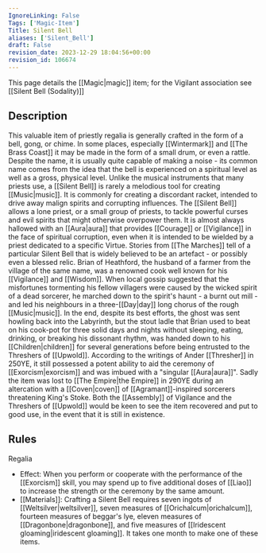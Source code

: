 ```yaml
---
IgnoreLinking: False
Tags: ['Magic-Item']
Title: Silent Bell
aliases: ['Silent_Bell']
draft: False
revision_date: 2023-12-29 18:04:56+00:00
revision_id: 106674
---
```


This page details the [[Magic|magic]] item; for the Vigilant association see [[Silent Bell (Sodality)]]
## Description
This valuable item of priestly regalia is generally crafted in the form of a bell, gong, or chime. In some places, especially [[Wintermark]] and [[The Brass Coast]] it may be made in the form of a small drum, or even a rattle. Despite the name, it is usually quite capable of making a noise - its common name comes from the idea that the bell is experienced on a spiritual level as well as a gross, physical level. Unlike the musical instruments that many priests use, a [[Silent Bell]] is rarely a melodious tool for creating [[Music|music]]. It is commonly for creating a discordant racket, intended to drive away malign spirits and corrupting influences.
The [[Silent Bell]] allows a lone priest, or a small group of priests, to tackle powerful curses and evil spirits that might otherwise overpower them. It is almost always hallowed with an [[Aura|aura]] that provides [[Courage]] or [[Vigilance]] in the face of spiritual corruption, even when it is intended to be wielded by a priest dedicated to a specific Virtue.
Stories from [[The Marches]] tell of a particular Silent Bell that is widely believed to be an artefact - or possibly even a blessed relic. Brian of Heathford, the husband of a farmer from the village of the same name, was a renowned cook well known for his [[Vigilance]] and [[Wisdom]]. When local gossip suggested that the misfortunes tormenting his fellow villagers were caused by the wicked spirit of a dead sorcerer, he marched down to the spirit's haunt - a burnt out mill - and led his neighbours in a three-[[Day|day]] long chorus of the rough [[Music|music]]. In the end, despite its best efforts, the ghost was sent howling back into the Labyrinth, but the stout ladle that Brian used to beat on his cook-pot for three solid days and nights without sleeping, eating, drinking, or breaking his dissonant rhythm, was handed down to his [[Children|children]] for several generations before being entrusted to the Threshers of [[Upwold]]. According to the writings of Ander [[Thresher]] in 250YE, it still possessed a potent ability to aid the ceremony of [[Exorcism|exorcism]] and was imbued with a "singular [[Aura|aura]]". Sadly the item was lost to [[The Empire|the Empire]] in 290YE during an altercation with a [[Coven|coven]] of [[Agramant]]-inspired sorcerers threatening King's Stoke. Both the [[Assembly]] of Vigilance and the Threshers of [[Upwold]] would be keen to see the item recovered and put to good use, in the event that it is still in existence.
## Rules
Regalia
* Effect:   When you perform or cooperate with the performance of the [[Exorcism]] skill, you may spend up to five additional doses of [[Liao]] to increase the strength or the ceremony by the same amount.
* [[Materials]]: Crafting a Silent Bell requires seven ingots of [[Weltsilver|weltsilver]], seven measures of [[Orichalcum|orichalcum]], fourteen measures of beggar's lye, eleven measures of [[Dragonbone|dragonbone]], and five measures of [[Iridescent gloaming|iridescent gloaming]]. It takes one month to make one of these items.